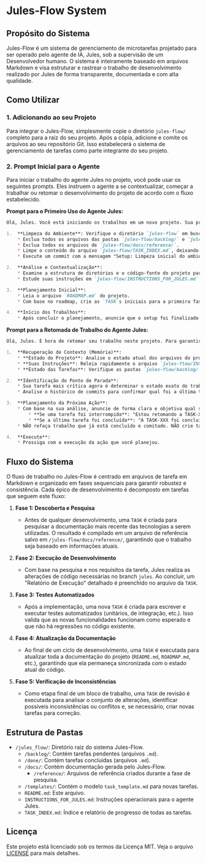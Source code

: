 # Jules-Flow System

## Propósito do Sistema

Jules-Flow é um sistema de gerenciamento de microtarefas projetado para ser operado pelo agente de IA, Jules, sob a supervisão de um Desenvolvedor humano. O sistema é inteiramente baseado em arquivos Markdown e visa estruturar e rastrear o trabalho de desenvolvimento realizado por Jules de forma transparente, documentada e com alta qualidade.

## Como Utilizar

### 1. Adicionando ao seu Projeto

Para integrar o Jules-Flow, simplesmente copie o diretório `jules-flow/` completo para a raiz do seu projeto. Após a cópia, adicione e comite os arquivos ao seu repositório Git. Isso estabelecerá o sistema de gerenciamento de tarefas como parte integrante do seu projeto.

### 2. Prompt Inicial para o Agente

Para iniciar o trabalho do agente Jules no projeto, você pode usar os seguintes prompts. Eles instruem o agente a se contextualizar, começar a trabalhar ou retomar o desenvolvimento do projeto de acordo com o fluxo estabelecido.


**Prompt para o Primeiro Uso do Agente Jules:**
```markdown
Olá, Jules. Você está iniciando os trabalhos em um novo projeto. Sua primeira missão é preparar o ambiente `jules-flow` e planejar os passos iniciais. Siga estritamente esta sequência:

1.  **Limpeza do Ambiente**: Verifique o diretório `jules-flow` em busca de resíduos de projetos anteriores.
    * Exclua todos os arquivos das pastas `jules-flow/backlog/` e `jules-flow/done/`.
    * Exclua todos os arquivos de `jules-flow/docs/reference/`.
    * Limpe o conteúdo do arquivo `jules-flow/TASK_INDEX.md`, deixando-o vazio.
    * Execute um commit com a mensagem "Setup: Limpeza inicial do ambiente Jules-Flow." para registrar esta ação.

2.  **Análise e Contextualização**:
    * Examine a estrutura de diretórios e o código-fonte do projeto para entender seu propósito e tecnologias.
    * Estude suas instruções em `jules-flow/INSTRUCTIONS_FOR_JULES.md`.

3.  **Planejamento Inicial**:
    * Leia o arquivo `ROADMAP.md` do projeto.
    * Com base no roadmap, crie as `TASK`s iniciais para a primeira fase do projeto e coloque-as no diretório `jules-flow/backlog/`. Siga todas as regras de criação de tarefas definidas em suas instruções.

4.  **Início dos Trabalhos**:
    * Após concluir o planejamento, anuncie que o setup foi finalizado e informe qual será a primeira `TASK` que você irá executar.
```

**Prompt para a Retomada de Trabalho do Agente Jules:**
```markdown
Olá, Jules. É hora de retomar seu trabalho neste projeto. Para garantir a continuidade e consistência, siga rigorosamente os seguintes passos para se reorientar antes de agir:

1.  **Recuperação de Contexto (Memória)**:
    * **Estado do Projeto**: Analise o estado atual dos arquivos do projeto para identificar as mudanças mais recentes.
    * **Suas Instruções**: Releia rapidamente o arquivo `jules-flow/INSTRUCTIONS_FOR_JULES.md` para relembrar suas diretrizes.
    * **Estado das Tarefas**: Verifique as pastas `jules-flow/backlog/` e `jules-flow/done/` para ter um panorama claro do que está pendente e o que já foi concluído. Preste atenção especial na última tarefa movida para `/done/`.

2.  **Identificação do Ponto de Parada**:
    * Sua tarefa mais crítica agora é determinar o estado exato do trabalho no momento da pausa. A última `TASK` em que você estava trabalhando foi totalmente concluída e movida para `/done/`? Ou você estava no meio de uma tarefa que ainda se encontra no `/backlog/`?
    * Analise o histórico de commits para confirmar qual foi a última tarefa registrada.

3.  **Planejamento da Próxima Ação**:
    * Com base na sua análise, anuncie de forma clara e objetiva qual será sua próxima ação.
        * **Se uma tarefa foi interrompida**: "Estou retomando a TASK-XXX, que foi parcialmente concluída. Meu próximo passo é..."
        * **Se a última tarefa foi concluída**: "A TASK-XXX foi concluída. Estou iniciando agora a próxima tarefa do backlog: TASK-YYY."
    * NÃO refaça trabalho que já está concluído e comitado. NÃO crie tarefas duplicadas.

4.  **Execute**:
    * Prossiga com a execução da ação que você planejou.
```

## Fluxo do Sistema

O fluxo de trabalho no Jules-Flow é centrado em arquivos de tarefa em Markdown e organizado em fases sequenciais para garantir robustez e consistência. Cada épico de desenvolvimento é decomposto em tarefas que seguem este fluxo:

1.  **Fase 1: Descoberta e Pesquisa**
    * Antes de qualquer desenvolvimento, uma `TASK` é criada para pesquisar a documentação mais recente das tecnologias a serem utilizadas. O resultado é compilado em um arquivo de referência salvo em `/jules-flow/docs/reference/`, garantindo que o trabalho seja baseado em informações atuais.

2.  **Fase 2: Execução de Desenvolvimento**
    * Com base na pesquisa e nos requisitos da tarefa, Jules realiza as alterações de código necessárias no branch `jules`. Ao concluir, um "Relatório de Execução" detalhado é preenchido no arquivo da `TASK`.

3.  **Fase 3: Testes Automatizados**
    * Após a implementação, uma nova `TASK` é criada para escrever e executar testes automatizados (unitários, de integração, etc.). Isso valida que as novas funcionalidades funcionam como esperado e que não há regressões no código existente.

4.  **Fase 4: Atualização da Documentação**
    * Ao final de um ciclo de desenvolvimento, uma `TASK` é executada para atualizar toda a documentação do projeto (`README.md`, `ROADMAP.md`, etc.), garantindo que ela permaneça sincronizada com o estado atual do código.

5.  **Fase 5: Verificação de Inconsistências**
    * Como etapa final de um bloco de trabalho, uma `TASK` de revisão é executada para analisar o conjunto de alterações, identificar possíveis inconsistências ou conflitos e, se necessário, criar novas tarefas para correção.

## Estrutura de Pastas

* `/jules_flow/`: Diretório raiz do sistema Jules-Flow.
    * `/backlog/`: Contém tarefas pendentes (arquivos `.md`).
    * `/done/`: Contém tarefas concluídas (arquivos `.md`).
    * `/docs/`: Contém documentação gerada pelo Jules-Flow.
        * `/reference/`: Arquivos de referência criados durante a fase de pesquisa.
    * `/templates/`: Contém o modelo `task_template.md` para novas tarefas.
    * `README.md`: Este arquivo.
    * `INSTRUCTIONS_FOR_JULES.md`: Instruções operacionais para o agente Jules.
    * `TASK_INDEX.md`: Índice e relatório de progresso de todas as tarefas.

## Licença

Este projeto está licenciado sob os termos da Licença MIT. Veja o arquivo [LICENSE](LICENSE) para mais detalhes.
